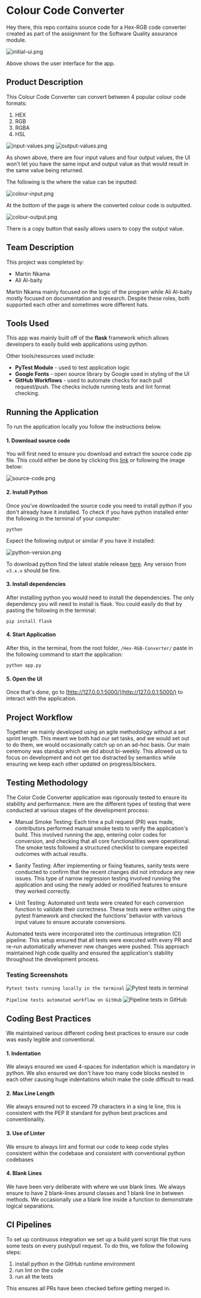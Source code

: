 # Colour Code Converter

Hey there, this repo contains source code for a Hex-RGB code converter created as part of the assignment for the Software Quality assurance module.

![initial-ui.png](images/initial-ui.png)

Above shows the user interface for the app.

## Product Description

This Colour Code Converter can convert between 4 popular colour code formats:
1. HEX
2. RGB
3. RGBA
4. HSL

![input-values.png](images/input-values.png)   ![output-values.png](images/output-values.png)

As shown above, there are four input values and four output values, the UI won't let you have the same input and output value as that would result in the same value being returned.

The following is the where the value can be inputted:

![colour-input.png](images/colour-input.png)


At the bottom of the page is where the converted colour code is outputted.

![colour-output.png](images/colour-output.png)

There is a copy button that easily allows users to copy the output value.


## Team Description

This project was completed by:
- Martin Nkama
- Ali Al-baity

Martin Nkama mainly focused on the logic of the program while Ali Al-baity mostly focused on documentation and research. 
Despite these roles, both supported each other and sometimes wore different hats.

## Tools Used

This app was mainly built off of the **flask** framework which allows developers to easily build web applications using python.

Other tools/resources used include:
- **PyTest Module** - used to test application logic
- **Google Fonts** - open source library by Google used in styling of the UI
- **GitHub Workflows** - used to automate checks for each pull request/push. The checks include running tests and lint format checking.

## Running the Application

To run the application locally you follow the instructions below.

#### 1. Download source code
You will first need to ensure you download and extract the source code zip file.
This could either be done by clicking this [link](https://github.com/MartinADA1/Hex-RGB-Convertor/archive/refs/heads/master.zip) or following the image below:

![source-code.png](images/source-code.png)

#### 2. Install Python
Once you've downloaded the source code you need to install python if you don't already have it installed.
To check if you have python installed enter the following in the terminal of your computer:

```commandline
python
```

Expect the following output or similar if you have it installed:

![python-version.png](images/python-version.png)

To download python find the latest stable release [here](https://www.python.org/downloads/).
Any version from `v3.x.x` should be fine.

#### 3. Install dependencies
After installing python you would need to install the dependencies. The only dependency you will need to install is flask. You could easily do that by pasting the following in the terminal:

```commandline
pip install flask
```

#### 4. Start Application

After this, in the terminal, from the root folder, `/Hex-RGB-Converter/` paste in the following command to start the application:

```commandline
python app.py
``` 

#### 5. Open the UI
Once that's done, go to [http://127.0.0.1:5000/](http://127.0.0.1:5000/) to interact with the application.

## Project Workflow

Together we mainly developed using an agile methodology without a set sprint length.
This meant we both had our set tasks, and we would set out to do them, we would occasionally catch up on an ad-hoc basis.
Our main ceremony was standup which we did about bi-weekly. This allowed us to focus on development and not get too distracted
by semantics while ensuring we keep each other updated on progress/blockers.

## Testing Methodology

The Color Code Converter application was rigorously tested to ensure its stability and performance. Here are the different types of testing that were conducted at various stages of the development process:

- Manual Smoke Testing: Each time a pull request (PR) was made, contributors performed manual smoke tests to verify the application's build. This involved running the app, entering color codes for conversion, and checking that all core functionalities were operational. The smoke tests followed a structured checklist to compare expected outcomes with actual results.

- Sanity Testing: After implementing or fixing features, sanity tests were conducted to confirm that the recent changes did not introduce any new issues. This type of narrow regression testing involved running the application and using the newly added or modified features to ensure they worked correctly.

- Unit Testing: Automated unit tests were created for each conversion function to validate their correctness. These tests were written using the pytest framework and checked the functions' behavior with various input values to ensure accurate conversions.

Automated tests were incorporated into the continuous integration (CI) pipeline. This setup ensured that all tests were executed with every PR and re-run automatically whenever new changes were pushed. This approach maintained high code quality and ensured the application's stability throughout the development process.

### Testing Screenshots

`Pytest tests running locally in the terminal`
![Pytest tests in terminal](./images/pytest-terminal.png)

`Pipeline tests automated workflow on GitHub`
![Pipeline tests in GitHub](./images/github-pipeline.png)


## Coding Best Practices

We maintained various different coding best practices to ensure our code was easily legible and conventional.

#### 1. Indentation

We always ensured we used 4-spaces for indentation which is mandatory in python. We also ensured we don't have too many
code blocks nested in each other causing huge indentations which make the code difficult to read.

#### 2. Max Line Length

We always ensured not to exceed 79 characters in a sing le line, this is consistent with the 
PEP 8 standard for python best practices and conventionality.

#### 3. Use of Linter

We ensure to always lint and format our code to keep code styles consistent within the codebase
and consistent with conventional python codebases

#### 4. Blank Lines

We have been very deliberate with where we use blank lines. We always ensure to have 2 blank-lines around classes
and 1 blank line in between methods. We occasionally use a blank line inside a function
to demonstrate logical separations.

## CI Pipelines

To set up continuous integration we set up a build yaml script file that runs some tests on every
push/pull request. To do this, we follow the following steps:
1. install python in the GitHub runtime environment
2. run lint on the code
3. run all the tests

This ensures all PRs have been checked before getting merged in.

